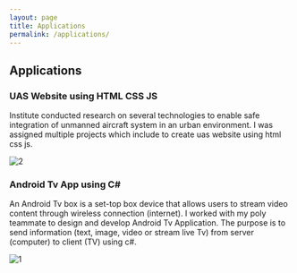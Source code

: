 ```yaml
---
layout: page
title: Applications
permalink: /applications/
---
```


## Applications

### UAS Website using HTML CSS JS
Institute conducted research on several technologies to enable safe integration of unmanned aircraft system in an urban environment. I was assigned multiple projects which include to create uas website using html css js.

![2](https://github.com/cshiyun/cshiyun.github.io/assets/48885389/4f61b701-0f0d-4878-b18e-0e09bf67283f)

### Android Tv App using C#
An Android Tv box is a set-top box device that allows users to stream video content through wireless connection (internet). I worked with my poly teammate to design and develop Android Tv Application. The purpose is to send information (text, image, video or stream live Tv) from server (computer) to client (TV) using c#.

![1](https://github.com/cshiyun/cshiyun.github.io/assets/48885389/02eb74bc-1dd9-44cb-bfa7-632f8be581ee)
